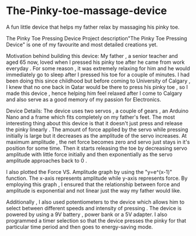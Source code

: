 # The-Pinky-toe-massage-device
A fun little device that helps my father relax by massaging his pinky toe.


The Pinky Toe Pressing Device
Project description"The Pinky Toe Pressing Device" is one of my favourite and most detailed creations yet. 

Motivation behind building this device: My father , a senior teacher and aged 65 now, loved when I pressed his pinky toe after he came from work everyday . For some reason , it was extremely relaxing for him and he would immediately go to sleep after I pressed his toe for a couple of minutes. I had been doing this since childhood but before coming to University of Calgary , I knew that no one back in Qatar would be there to press his pinky toe , so I made this device , hence helping him feel relaxed after I come to Calgary and also serve as a good memory of my passion for Electronics.

Device Details:
The device uses two servos , a couple of gears , an Arduino Nano and a frame which fits completely on my father's feet. The most interesting thing about this device is that it doesn't just press and release the pinky linearly . The amount of force applied by the servo while pressing initially is large but it decreases as the amplitude of the servo increases. At maximum amplitude , the net force becomes zero and servo just stays in it's position for some time. Then it starts releasing the toe by decreasing servo amplitude with little force initially and then exponentially as the servo amplitude approaches back to 0 . 

I also plotted the Force VS. Amplitude graph by using the "y=e^(x-1)" function. The x-axis represents amplitude while y-axis represents force. By employing this graph , I ensured that the relationship between force and amplitude is exponential and not linear just the way my father would like. 

Additionally , I also used potentiometers to the device which allows him to select between different speeds and intensity of pressing . The device is powered by using a 9V battery , power bank or a 5V adapter. I also programmed a timer selection so that the device presses the pinky for that particular time period and then goes to energy-saving mode.
